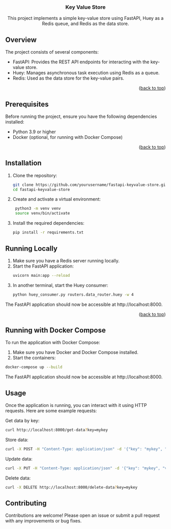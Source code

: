<!-- PROJECT LOGO -->
<div align="center">
  <a href="https://github.com/othneildrew/Best-README-Template">
  </a>

  <h3 align="center">Key Value Store</h3>

  <p align="center">
    This project implements a simple key-value store using FastAPI, Huey as a Redis queue, and Redis as the data store.
  </p></div>
<!-- ABOUT THE PROJECT -->

## Overview

The project consists of several components:

- FastAPI: Provides the REST API endpoints for interacting with the key-value store.
- Huey: Manages asynchronous task execution using Redis as a queue.
- Redis: Used as the data store for the key-value pairs.

<p align="right">(<a href="#readme-top">back to top</a>)</p>


## Prerequisites

Before running the project, ensure you have the following dependencies installed:

- Python 3.9 or higher
- Docker (optional, for running with Docker Compose)

<p align="right">(<a href="#readme-top">back to top</a>)</p>


<!-- GETTING STARTED -->
## Installation

1. Clone the repository:

   ```bash
   git clone https://github.com/yourusername/fastapi-keyvalue-store.git
   cd fastapi-keyvalue-store

2. Create and activate a virtual environment:

   ```bash
    python3 -m venv venv
    source venv/bin/activate
3. Install the required dependencies:
   ```bash
   pip install -r requirements.txt

   
## Running Locally

1. Make sure you have a Redis server running locally.
2. Start the FastAPI application:
   ```sh
   uvicorn main:app --reload
   ```
3. In another terminal, start the Huey consumer:
   ```sh
   python huey_consumer.py routers.data_router.huey -w 4
   ```
The FastAPI application should now be accessible at http://localhost:8000.

<p align="right">(<a href="#readme-top">back to top</a>)</p>


## Running with Docker Compose

To run the application with Docker Compose:

1. Make sure you have Docker and Docker Compose installed.
2. Start the containers:
```sh
docker-compose up --build
```

The FastAPI application should now be accessible at http://localhost:8000.


## Usage
Once the application is running, you can interact with it using HTTP requests. Here are some example requests:

Get data by key:

```bash
curl http://localhost:8000/get-data?key=mykey
```

Store data:

```bash
curl -X POST -H "Content-Type: application/json" -d '{"key": "mykey", "value": "myvalue"}' http://localhost:8000/store-data
```

Update data:

```bash
curl -X PUT -H "Content-Type: application/json" -d '{"key": "mykey", "value": "newvalue"}' http://localhost:8000/update-data?key=mykey
```

Delete data:

```bash
curl -X DELETE http://localhost:8000/delete-data?key=mykey
```

## Contributing
Contributions are welcome! Please open an issue or submit a pull request with any improvements or bug fixes.
